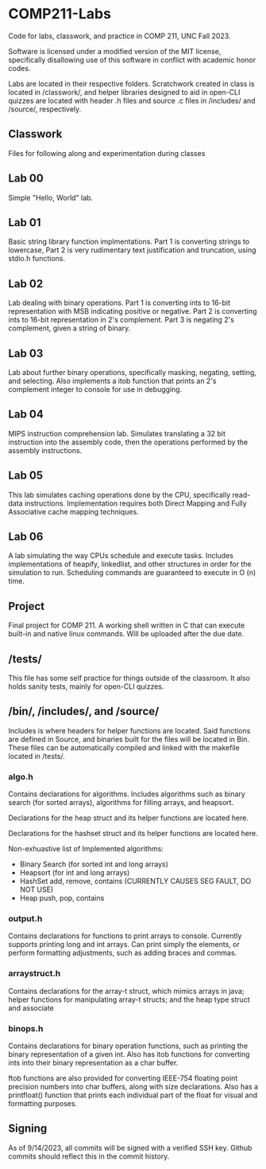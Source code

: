 # COMP211-Labs
Code for labs, classwork, and practice in COMP 211, UNC Fall 2023.

Software is licensed under a modified version of the MIT license,
specifically disallowing use of this software in conflict with 
academic honor codes.

Labs are located in their respective folders. Scratchwork created in class
is located in /classwork/, and helper libraries designed to aid in open-CLI 
quizzes are located with header .h files and source .c files 
in /includes/ and /source/, respectively.

## Classwork
Files for following along and experimentation during classes

## Lab 00
Simple "Hello, World" lab. 

## Lab 01
Basic string library function implmentations. Part 1 is converting strings to 
lowercase, Part 2 is very rudimentary text justification and truncation, using 
stdio.h functions.

## Lab 02
Lab dealing with binary operations. Part 1 is converting ints to 16-bit
representation with MSB indicating positive or negative. Part 2 is
converting ints to 16-bit representation in 2's complement. Part 3 is negating
2's complement, given a string of binary. 

## Lab 03
Lab about further binary operations, specifically masking, negating, setting,
and selecting. Also implements a itob function that prints an 2's complement
integer to console for use in debugging.

## Lab 04
MIPS instruction comprehension lab. Simulates translating a 32 bit instruction
into the assembly code, then the operations performed by the assembly 
instructions.

## Lab 05
This lab simulates caching operations done by the CPU, specifically read-data
instructions. Implementation requires both Direct Mapping and Fully Associative
cache mapping techniques.

## Lab 06
A lab simulating the way CPUs schedule and execute tasks. Includes implementations of 
heapify, linkedlist, and other structures in order for the simulation to run. 
Scheduling commands are guaranteed to execute in O (n) time.

## Project
Final project for COMP 211. A working shell written in C that can execute built-in
and native linux commands. Will be uploaded after the due date. 

## /tests/
This file has some self practice for things outside of the classroom. 
It also holds sanity tests, mainly for open-CLI quizzes.

## /bin/, /includes/, and /source/
Includes is where headers for helper functions are located. Said functions
are defined in Source, and binaries built for the files will be located
in Bin. These files can be automatically compiled and linked with the
makefile located in /tests/.

### algo.h
Contains declarations for algorithms. Includes algorithms such as binary
search (for sorted arrays), algorithms for filling arrays, and heapsort. 

Declarations for the heap struct and its helper functions are located here.

Declarations for the hashset struct and its helper functions are located here.

Non-exhuastive list of Implemented algorithms:
- Binary Search (for sorted int and long arrays)
- Heapsort (for int and long arrays)
- HashSet add, remove, contains (CURRENTLY CAUSES SEG FAULT, DO NOT USE)
- Heap push, pop, contains 

### output.h
Contains declarations for functions to print arrays to console. Currently 
supports printing long and int arrays. Can print simply the elements, or perform
formatting adjustments, such as adding braces and commas.

### arraystruct.h
Contains declarations for the array-t struct, which mimics arrays in java;
helper functions for manipulating array-t structs; and the heap type struct and
associate 

### binops.h
Contains declarations for binary operation functions, such as printing the
binary representation of a given int. Also has itob functions for converting
ints into their binary representation as a char buffer.

ftob functions are also provided for converting IEEE-754 floating point
precision numbers into char buffers, along with size declarations. Also
has a printfloat() function that prints each individual part of the float 
for visual and formatting purposes.

## Signing
As of 9/14/2023, all commits will be signed with a verified SSH key. Github 
commits should reflect this in the commit history.
